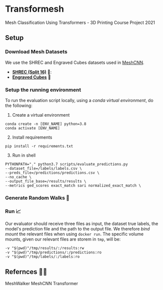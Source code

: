 # Transformesh
Mesh Classification Using Transformers - 3D Printing Course Project 2021

## Setup

### Download Mesh Datasets

We use the SHREC and Engraved Cubes datasets used in [MeshCNN](https://ranahanocka.github.io/MeshCNN/).
* [**SHREC (Split 16)**](https://www.dropbox.com/s/w16st84r6wc57u7/shrec_16.tar.gz) 🐉: 
* [**Engraved Cubes**](https://www.dropbox.com/s/2bxs5f9g60wa0wr/cubes.tar.gz) 🧊

### Setup the running environment

To run the evaluation script locally, using a *conda virtual environment*, do the following:

1. Create a virtual environment
```
conda create -n [ENV_NAME] python=3.8
conda activate [ENV_NAME]
```

2. Install requirements
```
pip install -r requirements.txt 
```

3. Run in shell
```
PYTHONPATH="." python3.7 scripts/evaluate_predictions.py 
--dataset_file=/labels/labels.csv \
--preds_file=/predictions/predictions.csv \
--no_cache \
--output_file_base=/results/results \
--metrics ged_scores exact_match sari normalized_exact_match \
```

### Generate Random Walks 🤖

### Run 📈
Our evaluator should receive three files as input, the dataset true labels, the model's prediction file and the path to the output file. We therefore *bind mount* the relevant files when using `docker run`. 
The specific volume mounts, given our relevant files are storem in `tmp`, will be:
```
-v "$(pwd)"/tmp/results/:/results:rw
-v "$(pwd)"/tmp/predictions/:/predictions:ro
-v "$(pwd)"/tmp/labels/:/labels:ro
```

## Refernces ✍🏽
MeshWalker
MeshCNN
Transformer
